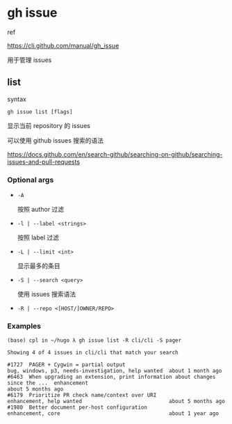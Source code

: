# gh issue

ref

https://cli.github.com/manual/gh_issue

用于管理 issues

## list

syntax

```
gh issue list [flags]
```

显示当前 repository  的 issues

可以使用 github issues 搜索的语法

https://docs.github.com/en/search-github/searching-on-github/searching-issues-and-pull-requests

### Optional args

- `-A`

  按照 author 过滤

- `-l | --label <strings>`

  按照 label 过滤

- `-L | --limit <int>`

  显示最多的条目

- `-S | --search <query>`

  使用 issues 搜索语法

- `-R | --repo <[HOST/]OWNER/REPO>`

### Examples

```
(base) cpl in ~/hugo λ gh issue list -R cli/cli -S pager 

Showing 4 of 4 issues in cli/cli that match your search

#1727  PAGER + Cygwin = partial output                                             bug, windows, p3, needs-investigation, help wanted  about 1 month ago
#6463  When upgrading an extension, print information about changes since the ...  enhancement                                         about 5 months ago
#6179  Prioritize PR check name/context over URI                                   enhancement, help wanted                            about 5 months ago
#1980  Better document per-host configuration                                      enhancement, core                                   about 1 year ago
```

